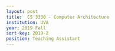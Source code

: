 ```yaml
---
layout: post
title:  CS 3330 - Computer Architecture
institution: UVA
year: 2019 Fall
sort-key: 2019-2
position: Teaching Assistant
---
```

